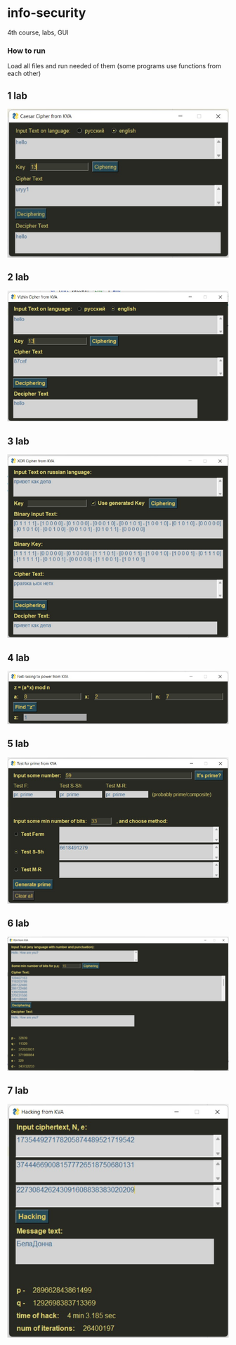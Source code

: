 # info-security
4th course, labs, GUI

### How to run
Load all files and run needed of them (some programs use functions from each other)

## 1 lab
![](screenshots/CaesarCipher.jpg)

## 2 lab
![](screenshots/VizhinCipher.jpg)

## 3 lab
![](screenshots/XorCipher.jpg)

## 4 lab
![](screenshots/RaisingPower.jpg)

## 5 lab
![](screenshots/PrimeNumber.jpg)

## 6 lab
![](screenshots/RSA.jpg)

## 7 lab
![](screenshots/RoPollard.jpg)
